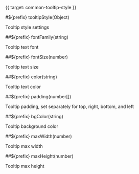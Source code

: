 {{ target: common-tooltip-style }}

#${prefix} tooltipStyle(Object)

Tooltip style settings

##${prefix} fontFamily(string)

Tooltip text font

##${prefix} fontSize(number)

Tooltip text size

##${prefix} color(string)

Tooltip text color

##${prefix} padding(number[])

Tooltip padding, set separately for top, right, bottom, and left

##${prefix} bgColor(string)

Tooltip background color

##${prefix} maxWidth(number)

Tooltip max width

##${prefix} maxHeight(number)

Tooltip max height